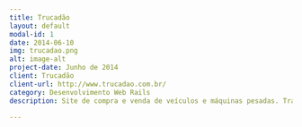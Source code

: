 ```yaml
---
title: Trucadão
layout: default
modal-id: 1
date: 2014-06-10
img: trucadao.png
alt: image-alt
project-date: Junho de 2014
client: Trucadão
client-url: http://www.trucadao.com.br/
category: Desenvolvimento Web Rails
description: Site de compra e venda de veículos e máquinas pesadas. Trabalhei no desenvolvimento de um sistema de chat em tempo real neste projeto.

---
```

